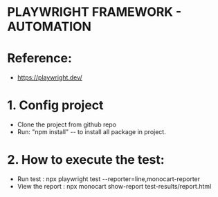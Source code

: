 # PLAYWRIGHT FRAMEWORK - AUTOMATION

# Reference:

- https://playwright.dev/

# 1. Config project

- Clone the project from github repo
- Run: "npm install" -- to install all package in project.

# 2. How to execute the test:

- Run test : npx playwright test --reporter=line,monocart-reporter
- View the report : npx monocart show-report test-results/report.html
